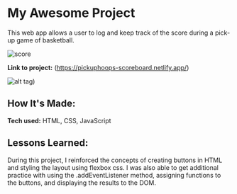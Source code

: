 # My Awesome Project
This web app allows a user to log and keep track of the score during a pick-up game of basketball. 

![score](https://user-images.githubusercontent.com/97640502/190880980-766df03b-7be8-4a79-9394-a3fc86c4d7b8.jpg)

**Link to project:** (https://pickuphoops-scoreboard.netlify.app/)

![alt tag](https://pickuphoops-scoreboard.netlify.app/))

## How It's Made:

**Tech used:** HTML, CSS, JavaScript


## Lessons Learned:

During this project, I reinforced the concepts of creating buttons in HTML and styling the layout using flexbox css. I was also able to get additional practice with using the .addEventListener method, assigning functions to the buttons, and displaying the results to the DOM. 



